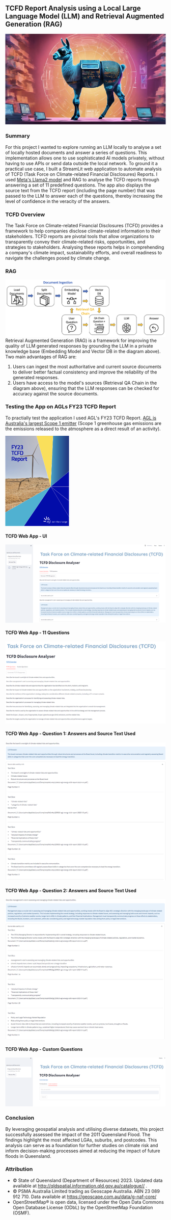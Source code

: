 ## TCFD Report Analysis using a Local Large Language Model (LLM) and Retrieval Augmented Generation (RAG)

![Example Image](./Assets/Images/llama_smart_5.jpeg)

### Summary
For this project I wanted to explore running an LLM locally to analyse a set of locally hosted documents and answer a series of questions. This implementation allows one to use sophisticated AI models privately, without having to use APIs or send data outside the local network. To ground it a practical use case, I built a StreamLit web application to automate analysis of TCFD (Task Force on Climate-related Financial Disclosures) Reports. I used [Meta's Llama2 model](https://ai.meta.com/llama/) and RAG to analyse the TCFD reports through answering a set of 11 predefined questions. The app also displays the source text from the TCFD report (including the page number) that was passed to the LLM to answer each of the questions, thereby increasing the level of confidence in the veracity of the answers.

### TCFD Overview
The Task Force on Climate-related Financial Disclosures (TCFD) provides a framework to help companies disclose climate-related information to their stakeholders. TCFD reports are pivotal tools that allow organizations to transparently convey their climate-related risks, opportunities, and strategies to stakeholders. Analysing these reports helps in comprehending a company's climate impact, sustainability efforts, and overall readiness to navigate the challenges posed by climate change.

### RAG
![Example Image](./Assets/Images/RAG.png)
Retrieval Augmented Generation (RAG) is a framework for improving the quality of LLM generated responses by grounding the LLM in a private knowledge base (Embedding Model and Vector DB in the diagram above). Two main advantages of RAG are:
1. Users can ingest the most authoritative and current source documents to deliver better factual consistency and improve the reliability of the generated responses.
2. Users have access to the model's sources (Retrieval QA Chain in the diagram above), ensuring that the LLM responses can be checked for accuracy against the source documents.

### Testing the App on AGLs FY23 TCFD Report
To practially test the application I used AGL's FY23 TCFD Report. [AGL is Australia's largest Scope 1 emitter](https://www.cleanenergyregulator.gov.au/NGER/National%20greenhouse%20and%20energy%20reporting%20data/Data-highlights/2021-22-published-data-highlights) (Scope 1 greenhouse gas emissions are the emissions released to the atmosphere as a direct result of an activity).

[<img width="200px" src="./Assets/Images/AGL_TCFD_Report.png" />](https://www.agl.com.au/content/dam/digital/agl/documents/about-agl/investors/2023/230810-agl-energy-tcfd-report-2023-5-5.pdf])

#### TCFD Web App - UI
![Example Image](./Assets/Images/TCFD_Demo_1.png)

#### TCFD Web App - 11 Questions
![Example Image](./Assets/Images/TCFD_Demo_11_Questions.png)

#### TCFD Web App - Question 1: Answers and Source Text Used
![Example Image](./Assets/Images/TCFD_Demo_Q1_sources.png)

#### TCFD Web App - Question 2: Answers and Source Text Used
![Example Image](./Assets/Images/TCFD_Demo_Q2_sources.png)

#### TCFD Web App - Custom Questions
![Example Image](./Assets/Images/TCFD_Demo_Custom_Questions.png)

### Conclusion
By leveraging geospatial analysis and utilising diverse datasets, this project successfully assessed the impact of the 2011 Queensland Flood. The findings highlight the most affected LGAs, suburbs, and postcodes. This analysis can serve as a foundation for further studies on climate risk and inform decision-making processes aimed at reducing the impact of future floods in Queensland.

### Attribution
- © State of Queensland (Department of Resources) 2023. Updated data available at http://qldspatial.information.qld.gov.au/catalogue// .
- © PSMA Australia Limited trading as Geoscape Australia. ABN 23 089 912 710. Data available at https://geoscape.com.au/data/g-naf-core/ 
- OpenStreetMap® is open data, licensed under the Open Data Commons Open Database License (ODbL) by the OpenStreetMap Foundation (OSMF).
